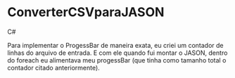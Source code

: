# ConverterCSVparaJASON
C#


Para implementar o ProgessBar de maneira exata, eu criei um contador de linhas do arquivo de entrada.
E com ele quando fui montar o JASON, dentro do foreach eu alimentava meu progessBar 
(que tinha como tamanho total o contador citado anteriormente).
